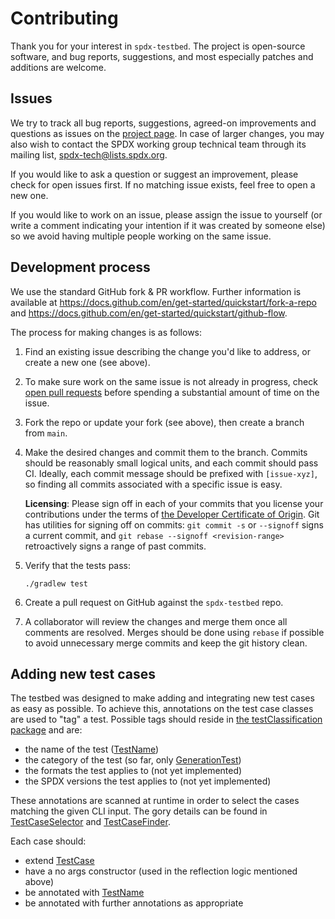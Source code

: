 # Contributing

Thank you for your interest in `spdx-testbed`. The project is open-source software, and bug reports,
suggestions, and
most especially patches and additions are welcome.

## Issues

We try to track all bug reports, suggestions, agreed-on improvements and questions as issues on
the [project page](https://github.com/TNG/spdx-testbed/issues). In case of larger changes, you may
also wish to contact
the SPDX working group technical team through its mailing
list, [spdx-tech@lists.spdx.org](mailto:spdx-tech@lists.spdx.org).

If you would like to ask a question or suggest an improvement, please check for open issues first.
If no matching issue
exists, feel free to open a new one.

If you would like to work on an issue, please assign the issue to yourself (or write a comment
indicating your intention
if it was created by someone else) so we avoid having multiple people working on the same issue.

## Development process

We use the standard GitHub fork & PR workflow. Further information is available
at https://docs.github.com/en/get-started/quickstart/fork-a-repo
and https://docs.github.com/en/get-started/quickstart/github-flow.

The process for making changes is as follows:

1. Find an existing issue describing the change you'd like to address, or create a new one (see
   above).

2. To make sure work on the same issue is not already in progress,
   check [open pull requests](https://github.com/TNG/spdx-testbed/pulls) before spending a
   substantial amount of time on
   the issue.

3. Fork the repo or update your fork (see above), then create a branch from `main`.

4. Make the desired changes and commit them to the branch. Commits should be reasonably small
   logical units, and each
   commit should pass CI. Ideally, each commit message should be prefixed with `[issue-xyz]`, so
   finding all commits
   associated with a specific issue is easy.

   **Licensing**: Please sign off in each of your commits that you license your contributions under
   the terms
   of [the Developer Certificate of Origin](https://developercertificate.org/). Git has utilities
   for signing off on
   commits: `git commit -s` or `--signoff` signs a current commit,
   and `git rebase --signoff <revision-range>`
   retroactively signs a range of past commits.

5. Verify that the tests pass:
   ```
   ./gradlew test
   ```

6. Create a pull request on GitHub against the `spdx-testbed` repo.

7. A collaborator will review the changes and merge them once all comments are resolved. Merges
   should be done
   using `rebase` if possible to avoid unnecessary merge commits and keep the git history clean.

## Adding new test cases

The testbed was designed to make adding and integrating new test cases as easy as possible. To
achieve this, annotations
on the test case classes are used to "tag" a test. Possible tags should reside
in [the testClassification package](testbed/src/main/java/org/spdx/testbed/util/testClassification)
and are:

- the name of the
  test ([TestName](testbed/src/main/java/org/spdx/testbed/util/testClassification/TestName.java))
- the category of the test (so far,
  only [GenerationTest](testbed/src/main/java/org/spdx/testbed/util/testClassification/GenerationTest.java))
- the formats the test applies to (not yet implemented)
- the SPDX versions the test applies to (not yet implemented)

These annotations are scanned at runtime in order to select the cases matching the given CLI input.
The gory details can
be found in [TestCaseSelector](testbed/src/main/java/org/spdx/testbed/util/TestCaseSelector.java)
and [TestCaseFinder](testbed/src/main/java/org/spdx/testbed/util/TestCaseFinder.java).

Each case should:

- extend [TestCase](testbed/src/main/java/org/spdx/testbed/TestCase.java)
- have a no args constructor (used in the reflection logic mentioned above)
- be annotated
  with [TestName](testbed/src/main/java/org/spdx/testbed/util/testClassification/TestName.java)
- be annotated with further annotations as appropriate
